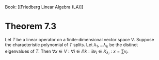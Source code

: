 Book: [[Friedberg Linear Algebra (LA)]]
# Theorem 7.3
Let $T$ be a linear operator on a finite-dimensional vector space $V$.
Suppose the characteristic polynomial of $T$ splits.
Let $\lambda_{1},\dots \lambda_{k}$ be the distinct eigenvalues of $T$.
Then $\forall x\in V:\forall i\in\ii{1}{k}:\exists v_{i}\in K_{\lambda_{i}}:x=\sum v_{i}$.